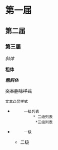 # 第一届
## 第二届
### 第三届

*斜体*

**粗体**

***粗斜体***

~~文本删除样式~~

``文本凸显样式``

*          一级列表
               * 二级列表
	            *三级列表
*          一级
     * 二级
